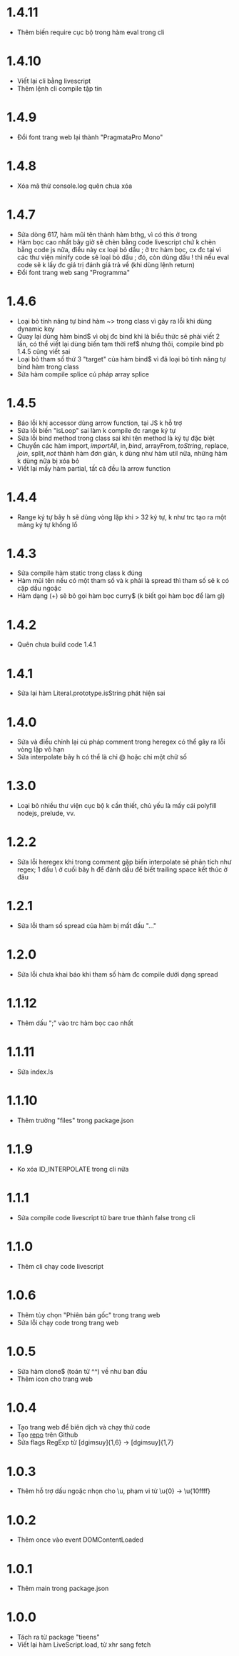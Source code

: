 # 1.4.11
- Thêm biến require cục bộ trong hàm eval trong cli

# 1.4.10
- Viết lại cli bằng livescript
- Thêm lệnh cli compile tập tin

# 1.4.9
- Đổi font trang web lại thành "PragmataPro Mono"

# 1.4.8
- Xóa mã thử console.log quên chưa xóa

# 1.4.7
- Sửa dòng 617, hàm mũi tên thành hàm bthg, vì có this ở trong
- Hàm bọc cao nhất bây giờ sẽ chèn bằng code livescript chứ k chèn bằng code js nữa, điều này cx loại bỏ dấu ; ở trc hàm bọc, cx đc tại vì các thư viện minify code sẽ loại bỏ dấu ; đó, còn dùng dấu ! thì nếu eval code sẽ k lấy đc giá trị đánh giá trả về (khi dùng lệnh return)
- Đổi font trang web sang "Programma"

# 1.4.6
- Loại bỏ tính năng tự bind hàm ~> trong class vì gây ra lỗi khi dùng dynamic key
- Quay lại dùng hàm bind$ vì obj đc bind khi là biểu thức sẽ phải viết 2 lần, có thể viết lại dùng biến tạm thời ref$ nhưng thôi, compile bind pb 1.4.5 cũng viết sai
- Loại bỏ tham số thứ 3 "target" của hàm bind$ vì đã loại bỏ tính năng tự bind hàm trong class
- Sửa hàm compile splice cú pháp array splice

# 1.4.5
- Báo lỗi khi accessor dùng arrow function, tại JS k hỗ trợ
- Sửa lỗi biến "isLoop" sai làm k compile đc range ký tự
- Sửa lỗi bind method trong class sai khi tên method là ký tự đặc biệt
- Chuyển các hàm import$, importAll$, in$, bind$, arrayFrom$, toString$, replace$, join$, split$, not$ thành hàm đơn giản, k dùng như hàm util nữa, những hàm k dùng nữa bị xóa bỏ
- Viết lại mấy hàm partial, tất cả đều là arrow function

# 1.4.4
- Range ký tự bây h sẽ dùng vòng lặp khi > 32 ký tự, k như trc tạo ra một mảng ký tự khổng lồ

# 1.4.3
- Sửa compile hàm static trong class k đúng
- Hàm mũi tên nếu có một tham số và k phải là spread thì tham số sẽ k có cặp dấu ngoặc
- Hàm dạng (+) sẽ bỏ gọi hàm bọc curry$ (k biết gọi hàm bọc để làm gì)

# 1.4.2
- Quên chưa build code 1.4.1

# 1.4.1
- Sửa lại hàm Literal.prototype.isString phát hiện sai

# 1.4.0
- Sửa và điều chỉnh lại cú pháp comment trong heregex có thể gây ra lỗi vòng lặp vô hạn
- Sửa interpolate bây h có thể là chỉ @ hoặc chỉ một chữ số

# 1.3.0
- Loại bỏ nhiều thư viện cục bộ k cần thiết, chủ yếu là mấy cái polyfill nodejs, prelude, vv.

# 1.2.2
- Sửa lỗi heregex khi trong comment gặp biến interpolate sẽ phân tích như regex; 1 dấu \ ở cuối bây h để đánh dấu để biết trailing space kết thúc ở đâu

# 1.2.1
- Sửa lỗi tham số spread của hàm bị mất dấu "..."

# 1.2.0
- Sửa lỗi chưa khai báo khi tham số hàm đc compile dưới dạng spread

# 1.1.12
- Thêm dấu ";" vào trc hàm bọc cao nhất

# 1.1.11
- Sửa index.ls

# 1.1.10
- Thêm trường "files" trong package.json

# 1.1.9
- Ko xóa ID_INTERPOLATE trong cli nữa

# 1.1.1
- Sửa compile code livescript từ bare true thành false trong cli

# 1.1.0
- Thêm cli chạy code livescript

# 1.0.6
- Thêm tùy chọn "Phiên bản gốc" trong trang web
- Sửa lỗi chạy code trong trang web

# 1.0.5
- Sửa hàm clone$ (toán tử ^^) về như ban đầu
- Thêm icon cho trang web

# 1.0.4
- Tạo trang web để biên dịch và chạy thử code
- Tạo [repo](https://github.com/tiencoffee/livescript2) trên Github
- Sửa flags RegExp từ [dgimsuy]{1,6} -> [dgimsuy]{1,7}

# 1.0.3
- Thêm hỗ trợ dấu ngoặc nhọn cho \u, phạm vi từ \u{0} -> \u{10ffff}

# 1.0.2
- Thêm once vào event DOMContentLoaded

# 1.0.1
- Thêm main trong package.json

# 1.0.0
- Tách ra từ package "tieens"
- Viết lại hàm LiveScript.load, từ xhr sang fetch
